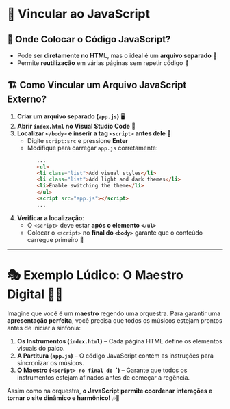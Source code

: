 # 🔗 Vincular ao JavaScript

## 📌 Onde Colocar o Código JavaScript?
- Pode ser **diretamente no HTML**, mas o ideal é um **arquivo separado** 📂
- Permite **reutilização** em várias páginas sem repetir código 🔄

## 🏗️ Como Vincular um Arquivo JavaScript Externo?
1. **Criar um arquivo separado (`app.js`)** 🖥️
2. **Abrir `index.html` no Visual Studio Code** 📂
3. **Localizar `</body>` e inserir a tag `<script>` antes dele** 🎯
   - Digite `script:src` e pressione **Enter**
   - Modifique para carregar `app.js` corretamente:
     ```html
        ...
        <ul>
        <li class="list">Add visual styles</li>
        <li class="list">Add light and dark themes</li>
        <li>Enable switching the theme</li>
        </ul>
        <script src="app.js"></script>
        ...
     ```
4. **Verificar a localização**:
   - O `<script>` deve estar **após o elemento `</ul>`**
   - Colocar o `<script>` no **final do `<body>`** garante que o conteúdo carregue primeiro 📜

---

# 🎭 Exemplo Lúdico: O Maestro Digital 🎼🎻

Imagine que você é um **maestro** regendo uma orquestra. Para garantir uma **apresentação perfeita**, você precisa que todos os músicos estejam prontos antes de iniciar a sinfonia:

1. **Os Instrumentos (`index.html`)** – Cada página HTML define os elementos visuais do palco.
2. **A Partitura (`app.js`)** – O código JavaScript contém as instruções para sincronizar os músicos.
3. **O Maestro (`<script> no final do `<body>`)** – Garante que todos os instrumentos estejam afinados antes de começar a regência.

Assim como na orquestra, **o JavaScript permite coordenar interações e tornar o site dinâmico e harmônico!** 🎶🚀